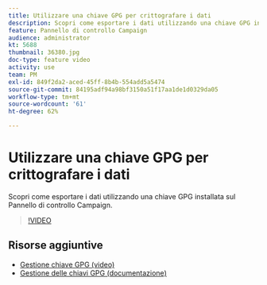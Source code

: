 ```yaml
---
title: Utilizzare una chiave GPG per crittografare i dati
description: Scopri come esportare i dati utilizzando una chiave GPG installata sul Pannello di controllo Campaign.
feature: Pannello di controllo Campaign
audience: administrator
kt: 5688
thumbnail: 36380.jpg
doc-type: feature video
activity: use
team: PM
exl-id: 849f2da2-aced-45ff-8b4b-554add5a5474
source-git-commit: 84195adf94a98bf3150a51f17aa1de1d0329da05
workflow-type: tm+mt
source-wordcount: '61'
ht-degree: 62%

---
```


# Utilizzare una chiave GPG per crittografare i dati

Scopri come esportare i dati utilizzando una chiave GPG installata sul Pannello di controllo Campaign.

>[!VIDEO](https://video.tv.adobe.com/v/36380?quality=12)

## Risorse aggiuntive

* [Gestione chiave GPG (video)](./gpg-key-management-overview.md)
* [Gestione delle chiavi GPG (documentazione)](https://experienceleague.adobe.com/docs/control-panel/using/instances-settings/gpg-keys-management.html?lang=en)
